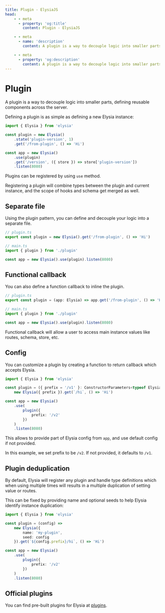 ```yaml
---
title: Plugin - ElysiaJS
head:
    - - meta
      - property: 'og:title'
        content: Plugin - ElysiaJS

    - - meta
      - name: 'description'
        content: A plugin is a way to decouple logic into smaller parts, defining reusable components across the server. Plugin can register by using `use`, registering a plugin will combine types between plugin and current instance, and the scope of hooks, and schema get merged too.

    - - meta
      - property: 'og:description'
        content: A plugin is a way to decouple logic into smaller parts, defining reusable components across the server. Plugin can register by using `use`, registering a plugin will combine types between plugin and current instance, and the scope of hooks, and schema get merged too.
---
```


# Plugin

A plugin is a way to decouple logic into smaller parts, defining reusable components across the server.

Defining a plugin is as simple as defining a new Elysia instance:

```typescript
import { Elysia } from 'elysia'

const plugin = new Elysia()
    .state('plugin-version', 1)
    .get('/from-plugin', () => 'Hi')

const app = new Elysia()
    .use(plugin)
    .get('/version', ({ store }) => store['plugin-version'])
    .listen(8080)
```

Plugins can be registered by using `use` method.

Registering a plugin will combine types between the plugin and current instance, and the scope of hooks and schema get merged as well.

## Separate file

Using the plugin pattern, you can define and decouple your logic into a separate file.

```ts
// plugin.ts
export const plugin = new Elysia().get('/from-plugin', () => 'Hi')

// main.ts
import { plugin } from './plugin'

const app = new Elysia().use(plugin).listen(8080)
```

## Functional callback

You can also define a function callback to inline the plugin.

```ts
// plugin.ts
export const plugin = (app: Elysia) => app.get('/from-plugin', () => 'Hi')

// main.ts
import { plugin } from './plugin'

const app = new Elysia().use(plugin).listen(8080)
```

Functional callback will allow a user to access main instance values like routes, schema, store, etc.

## Config

You can customize a plugin by creating a function to return callback which accepts Elysia.

```typescript
import { Elysia } from 'elysia'

const plugin = ({ prefix = '/v1' }: ConstructorParameters<typeof Elysia>[0] = {}) =>
    new Elysia({ prefix }).get(`/hi`, () => 'Hi')

const app = new Elysia()
    .use(
        plugin({
            prefix: '/v2'
        })
    )
    .listen(8080)
```

This allows to provide part of Elysia config from `app`, and use default config if not provided.

In this example, we set prefix to be `/v2`. If not provided, it defaults to `/v1`.

## Plugin deduplication

By default, Elysia will register any plugin and handle type definitions which when using multiple times will results in a multiple duplication of setting value or routes.

This can be fixed by providing name and optional seeds to help Elysia identify instance duplication:

```ts
import { Elysia } from 'elysia'

const plugin = (config) =>
    new Elysia({
        name: 'my-plugin',
        seed: config
    }).get(`${config.prefix}/hi`, () => 'Hi')

const app = new Elysia()
    .use(
        plugin({
            prefix: '/v2'
        })
    )
    .listen(8080)
```

## Official plugins

You can find pre-built plugins for Elysia at [plugins](/plugins/overview).
